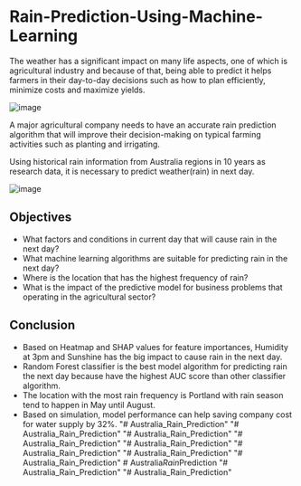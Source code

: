 # Rain-Prediction-Using-Machine-Learning

The weather has a significant impact on many life aspects, one of which is agricultural industry and because of that, being able to predict it helps farmers in their day-to-day decisions such as how to plan efficiently, minimize costs and maximize yields.

![image](https://media.tehrantimes.com/d/t/2022/06/07/3/4174500.jpg?ts=1654586765162)

A major agricultural company needs to have an accurate rain prediction algorithm that will improve their decision-making on typical farming activities such as planting
and irrigating.

Using historical rain information from Australia regions in 10 years as research data, it is necessary to predict weather(rain) in next day.

![image](https://user-images.githubusercontent.com/102453318/183581327-f57347d5-5414-45df-9133-57cec49e2f36.png)

## Objectives
- What factors and conditions in current day that will cause rain in the next 
day?
- What machine learning algorithms are suitable for predicting rain in the next 
day?
- Where is the location that has the highest frequency of rain?
- What is the impact of the predictive model for business problems that 
operating in the agricultural sector?

## Conclusion
- Based on Heatmap and SHAP values for feature importances, Humidity at 3pm and Sunshine has the big
impact to cause rain in the next day.
- Random Forest classifier is the best model algorithm for predicting rain the next day because have the
highest AUC score than other classifier algorithm.
- The location with the most rain frequency is Portland with rain season tend to happen in May until August.
- Based on simulation, model performance can help saving company cost for water supply by 32%.
"# Australia_Rain_Prediction" 
"# Australia_Rain_Prediction" 
"# Australia_Rain_Prediction" 
"# Australia_Rain_Prediction" 
"# Australia_Rain_Prediction" 
"# Australia_Rain_Prediction" 
"# Australia_Rain_Prediction" 
"# Australia_Rain_Prediction" 
#   A u s t r a l i a _ R a i n _ P r e d i c t i o n  
 "# Australia_Rain_Prediction" 
"# Australia_Rain_Prediction" 
